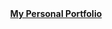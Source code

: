<!DOCTYPE html>
<html lang="en">

<head>
  <meta charset="UTF-8">
  <meta name="viewport" content="width=device-width, initial-scale=1.0">
  <title>Mohana Krishnnappa</title>
</head>

<body>
  <center><a href="https://www.mohanakrishnnappa.com/" target="_blank"><strong>My Personal Portfolio</strong></a>
  </center>

  <!-- - 👋 Hi, I’m @mohanakrishnnappa
- 👀 I’m interested in ...
- 🌱 I’m currently learning ...
- 💞️ I’m looking to collaborate on ...
- 📫 How to reach me ...


mohanakrishnnappa/mohanakrishnnappa is a ✨ special ✨ repository because its `README.md` (this file) appears on your GitHub profile.
You can click the Preview link to take a look at your changes.

<center><a href="https://www.mohanakrishnnappa.com/" target="_blank"><strong>My Personal Portfolio</strong></a></center> -->



</body>

</html>

